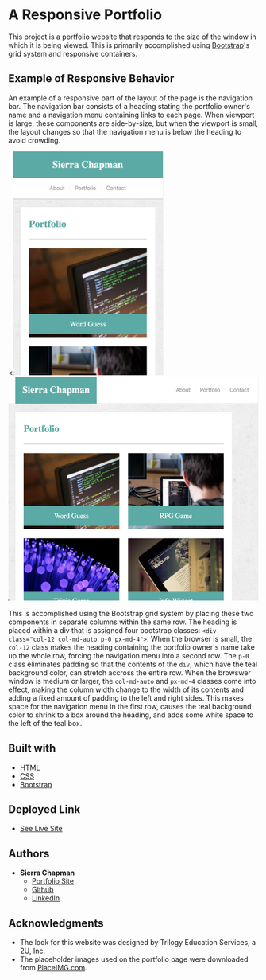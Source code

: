 # A Responsive Portfolio

This project is a portfolio website that responds to the size of the window in which it is being viewed. This is primarily accomplished using [Bootstrap](https://getbootstrap.com/)'s grid system and responsive containers. 

## Example of Responsive Behavior

An example of a responsive part of the layout of the page is the navigation bar. The navigation bar consists of a heading stating the portfolio owner's name and a navigation menu containing links to each page. When viewport is large, these components are side-by-size, but when the viewport is small, the layout changes so that the navigation menu is below the heading to avoid crowding.

<<img src="screenshots/screenshot-small.png" alt="Portfolio page on a small screen" height="450px">&nbsp;&nbsp;&nbsp;&nbsp;<img src="screenshots/screenshot-large.png" alt="Portfolio page on a large screen" height="450px">

This is accomplished using the Bootstrap grid system by placing these two components in separate columns within the same row. The heading is placed within a div that is assigned four bootstrap classes: `<div class="col-12 col-md-auto p-0 px-md-4">`. When the browser is small, the `col-12` class makes the heading containing the portfolio owner's name take up the whole row, forcing the navigation menu into a second row. The `p-0` class eliminates padding so that the contents of the `div`, which have the teal background color, can stretch accross the entire row. When the browswer window is medium or larger, the `col-md-auto` and `px-md-4` classes come into effect, making the column width change to the width of its contents and adding a fixed amount of padding to the left and right sides. This makes space for the navigation menu in the first row, causes the teal background color to shrink to a box around the heading, and adds some white space to the left of the teal box.

## Built with

* [HTML](https://developer.mozilla.org/en-US/docs/Web/HTML)
* [CSS](https://developer.mozilla.org/en-US/docs/Web/CSS)
* [Bootstrap](https://getbootstrap.com/)

## Deployed Link

* [See Live Site](https://sierrachapman.github.io/responsive-portfolio/)

## Authors

* **Sierra Chapman** 
    - [Portfolio Site](#)
    - [Github](https://github.com/SierraChapman)
    - [LinkedIn](https://www.linkedin.com/in/sierra-chapman)

## Acknowledgments

* The look for this website was designed by Trilogy Education Services, a 2U, Inc.
* The placeholder images used on the portfolio page were downloaded from [PlaceIMG.com](https://placeimg.com/).